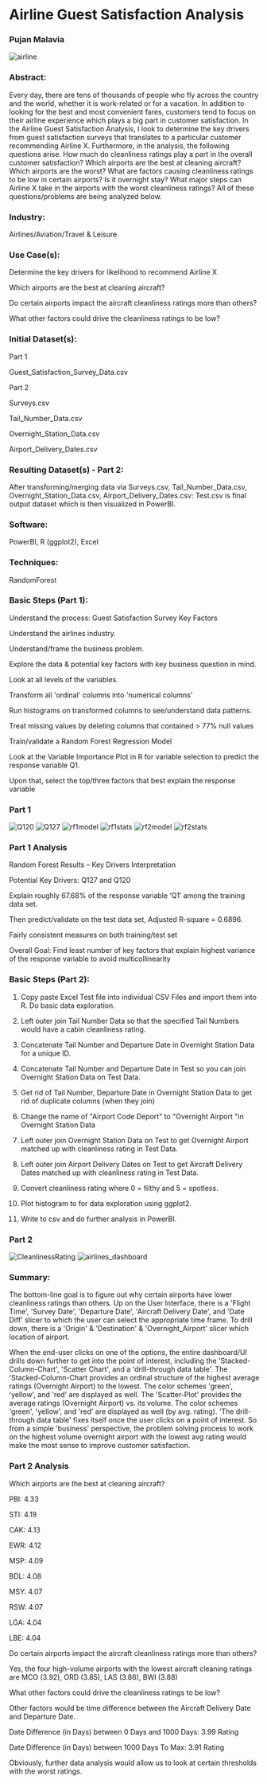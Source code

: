 # Airline Guest Satisfaction Analysis
### Pujan Malavia

![airline](https://user-images.githubusercontent.com/19572673/62335817-56297980-b49b-11e9-803f-113578df428c.jpg)

### Abstract:

Every day, there are tens of thousands of people who fly across the country and the world, whether it is work-related or for a vacation.
In addition to looking for the best and most convenient fares, customers tend to focus on their airline experience which plays a big part in customer satisfaction. In the Airline Guest Satisfaction Analysis, I look to determine the key drivers from guest satisfaction surveys that translates to a particular customer recommending Airline X. Furthermore, in the analysis, the following questions arise. How much do cleanliness ratings play a part in the overall customer satisfaction?  Which airports are the best at cleaning aircraft? Which airports are the worst? What are factors causing cleanliness ratings to be low in certain airports? Is it overnight stay? What major steps can Airline X take in the airports with the worst cleanliness ratings? All of these questions/problems are being analyzed below.

### Industry:
Airlines/Aviation/Travel & Leisure

### Use Case(s):
Determine the key drivers for likelihood to recommend Airline X

Which airports are the best at cleaning aircraft?

Do certain airports impact the aircraft cleanliness ratings more than others?

What other factors could drive the cleanliness ratings to be low?

### Initial Dataset(s):
Part 1

Guest_Satisfaction_Survey_Data.csv 

Part 2

Surveys.csv

Tail_Number_Data.csv

Overnight_Station_Data.csv

Airport_Delivery_Dates.csv

### Resulting Dataset(s) - Part 2:
After transforming/merging data via Surveys.csv, Tail_Number_Data.csv, Overnight_Station_Data.csv, Airport_Delivery_Dates.csv:
Test.csv is final output dataset which is then visualized in PowerBI. 

### Software:
PowerBI, R (ggplot2), Excel

### Techniques:
RandomForest

### Basic Steps (Part 1):
Understand the process: Guest Satisfaction Survey Key Factors

Understand the airlines industry.

Understand/frame the business problem.

Explore the data & potential key factors with key business question in mind.

Look at all levels of the variables.

Transform all 'ordinal' columns into 'numerical columns'

Run histograms on transformed columns to see/understand data patterns.

Treat missing values by deleting columns that contained > 77% null values

Train/validate a Random Forest Regression Model

Look at the Variable Importance Plot in R for variable selection to predict the response variable Q1.

Upon that, select the top/three factors that best explain the response variable

### Part 1
![Q120](https://user-images.githubusercontent.com/19572673/62090877-7c9da980-b23c-11e9-830e-97b928ba22a0.PNG)
![Q127](https://user-images.githubusercontent.com/19572673/62090878-7c9da980-b23c-11e9-8ec6-fe931ad578eb.PNG)
![rf1model](https://user-images.githubusercontent.com/19572673/62091281-27fb2e00-b23e-11e9-9bbb-6cefcd300fb9.PNG)
![rf1stats](https://user-images.githubusercontent.com/19572673/62091282-27fb2e00-b23e-11e9-9d47-437cfde5addb.PNG)
![rf2model](https://user-images.githubusercontent.com/19572673/62091283-27fb2e00-b23e-11e9-9b48-147e0a89b80d.PNG)
![rf2stats](https://user-images.githubusercontent.com/19572673/62091284-2893c480-b23e-11e9-8a75-492829b76871.PNG)

### Part 1 Analysis
Random Forest Results – Key Drivers Interpretation

Potential Key Drivers: Q127 and Q120

Explain roughly 67.68% of the response variable ‘Q1’ among the training data set.

Then predict/validate on the test data set, Adjusted R-square = 0.6896.

Fairly consistent measures on both training/test set

Overall Goal: Find least number of key factors that explain highest variance of the response variable to avoid multicollinearity

### Basic Steps (Part 2):
1. Copy paste Excel Test file into individual CSV Files and import them into R. Do basic data exploration.

2. Left outer join Tail Number Data so that the specified Tail Numbers would have a cabin cleanliness rating.

3. Concatenate Tail Number and Departure Date in Overnight Station Data for a unique ID.

4. Concatenate Tail Number and Departure Date in Test so you can join Overnight Station Data on Test Data.

5. Get rid of Tail Number, Departure Date in Overnight Station Data to get rid of duplicate columns (when they join)

6. Change the name of "Airport Code Deport" to "Overnight Airport "in Overnight Station Data

7. Left outer join Overnight Station Data on Test to get Overnight Airport matched up with cleanliness rating in Test Data.

8. Left outer join Airport Delivery Dates on Test to get Aircraft Delivery Dates matched up with cleanliness rating in Test Data.

9. Convert cleanliness rating where 0 = filthy and 5 = spotless.

10. Plot histogram to for data exploration using ggplot2.

11. Write to csv and do further analysis in PowerBI.

### Part 2
![CleanlinessRating](https://user-images.githubusercontent.com/19572673/62090876-7c051300-b23c-11e9-9bdb-57aa42d471e3.PNG)
![airlines_dashboard](https://user-images.githubusercontent.com/19572673/62089884-c08eaf80-b238-11e9-8113-083115c46fc0.PNG)

### Summary:

The bottom-line goal is to figure out why certain airports have lower cleanliness ratings than others. Up on the User Interface, there is a 'Flight Time', 'Survey Date', 'Departure Date', 'Aircraft Delivery Date', and 'Date Diff' slicer to which the user can select the appropriate time frame. To drill down, there is a 'Origin' & 'Destination' & 'Overnight_Airport' slicer which location of airport.

When the end-user clicks on one of the options, the entire dashboard/UI drills down further to get into the point of interest, including the 'Stacked-Column-Chart', 'Scatter Chart', and a 'drill-through data table'. The 'Stacked-Column-Chart provides an ordinal structure of the highest average ratings (Overnight Airport) to the lowest. The color schemes 'green', 'yellow', and 'red' are displayed as well. The 'Scatter-Plot' provides the average ratings (Overnight Airport) vs. its volume. The color schemes 'green', 'yellow', and 'red' are displayed as well (by avg. rating). 'The drill-through data table' fixes itself once the user clicks on a point of interest. So from a simple 'business' perspective, the problem solving process to work on the highest volume overnight airport with the lowest avg rating would make the most sense to improve customer satisfaction. 

### Part 2 Analysis

Which airports are the best at cleaning aircraft?

PBI: 4.33

STI: 4.19

CAK: 4.13

EWR: 4.12

MSP: 4.09

BDL: 4.08

MSY: 4.07

RSW: 4.07

LGA: 4.04

LBE: 4.04

Do certain airports impact the aircraft cleanliness ratings more than others?

Yes, the four high-volume airports with the lowest aircraft cleaning ratings are MCO (3.92), ORD (3.85), LAS (3.86), BWI (3.88)

What other factors could drive the cleanliness ratings to be low?

Other factors would be time difference between the Aircraft Delivery Date and Departure Date.

Date Difference (in Days) between 0 Days and 1000 Days: 3.99 Rating

Date Difference (in Days) between 1000 Days To Max: 3.91 Rating

Obviously, further data analysis would allow us to look at certain thresholds with the worst ratings.
